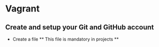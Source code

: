 # Vagrant
## Create and setup your Git and GitHub account
* Create a file
** This file is mandatory in projects **

